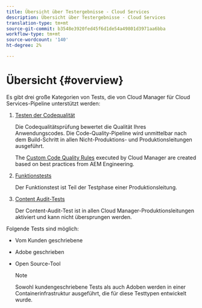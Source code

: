 ```yaml
---
title: Übersicht über Testergebnisse - Cloud Services
description: Übersicht über Testergebnisse - Cloud Services
translation-type: tm+mt
source-git-commit: b3548e3920fed45f6d1de54a49801d3971aa6bba
workflow-type: tm+mt
source-wordcount: '140'
ht-degree: 2%

---
```



# Übersicht {#overview}

Es gibt drei große Kategorien von Tests, die von Cloud Manager für Cloud Services-Pipeline unterstützt werden:

1. [Testen der Codequalität](/help/implementing/cloud-manager/code-quality-testing.md)

   Die Codequalitätsprüfung bewertet die Qualität Ihres Anwendungscodes. Die Code-Quality-Pipeline wird unmittelbar nach dem Build-Schritt in allen Nicht-Produktions- und Produktionsleitungen ausgeführt.

   The [Custom Code Quality Rules](/help/implementing/cloud-manager/custom-code-quality-rules.md) executed by Cloud Manager are created based on best practices from AEM Engineering.

1. [Funktionstests](/help/implementing/cloud-manager/functional-testing.md)

   Der Funktionstest ist Teil der Testphase einer Produktionsleitung.

1. [Content Audit-Tests](/help/implementing/cloud-manager/content-audit-testing.md)

   Der Content-Audit-Test ist in allen Cloud Manager-Produktionsleitungen aktiviert und kann nicht übersprungen werden.

Folgende Tests sind möglich:

* Vom Kunden geschriebene
* Adobe geschrieben
* Open Source-Tool

   >[!NOTE]
   > Sowohl kundengeschriebene Tests als auch Adoben werden in einer Containerinfrastruktur ausgeführt, die für diese Testtypen entwickelt wurde.

